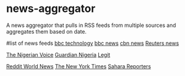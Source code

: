# news-aggregator
A news aggregator that pulls in RSS feeds from multiple sources and aggregates them based on date.


#list of news feeds
[bbc technology](http://feeds.bbci.co.uk/news/technology/rss.xml)
[bbc news](http://feeds.bbci.co.uk/news/world/rss.xml)
[cbn news](http://www.cbn.com/cbnnews/world/feed/)
[Reuters news](http://feeds.reuters.com/Reuters/worldNews)

[The Nigerian Voice](https://rss.thenigerianvoice.com/news.xml?cat_id=1&group_id=1)
[Guardian Nigeria](https://guardian.ng/tag/rss/)
[Legit](https://www.legit.ng/rss/all.rss)

[Reddit World News](https://www.reddit.com/r/worldnews/.rss)
[The New York Times](https://www.nytimes.com/svc/collections/v1/publish/https://www.nytimes.com/section/world/rss.xml)
[Sahara Reporters](http://saharareporters.com/feeds/latest/feed)